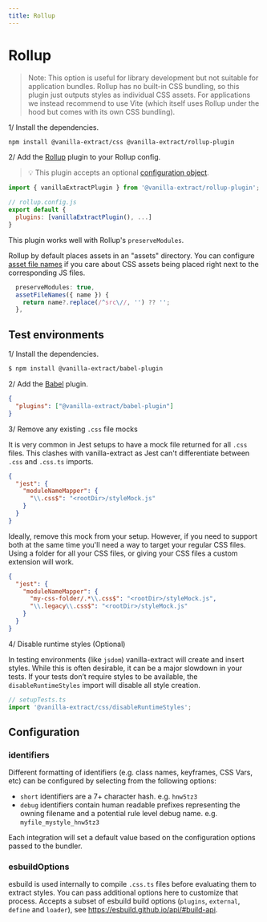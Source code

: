 ```yaml
---
title: Rollup
---
```


# Rollup

> Note: This option is useful for library development but not suitable for application bundles.
> Rollup has no built-in CSS bundling, so this plugin just outputs styles as individual CSS assets.
> For applications we instead recommend to use Vite
> (which itself uses Rollup under the hood but comes with its own CSS bundling).

1/ Install the dependencies.

```bash
npm install @vanilla-extract/css @vanilla-extract/rollup-plugin
```

2/ Add the [Rollup](https://rollupjs.org/) plugin to your Rollup config.

> 💡 This plugin accepts an optional [configuration object](#configuration).

```js
import { vanillaExtractPlugin } from '@vanilla-extract/rollup-plugin';

// rollup.config.js
export default {
  plugins: [vanillaExtractPlugin(), ...]
}
```

This plugin works well with Rollup's `preserveModules`.

Rollup by default places assets in an "assets" directory.
You can configure [asset file names](https://rollupjs.org/guide/en/#outputassetfilenames)
if you care about CSS assets being placed right next to the corresponding JS files.

```js
  preserveModules: true,
  assetFileNames({ name }) {
    return name?.replace(/^src\//, '') ?? '';
  },
```

## Test environments

1/ Install the dependencies.

```bash
$ npm install @vanilla-extract/babel-plugin
```

2/ Add the [Babel](https://babeljs.io) plugin.

```json
{
  "plugins": ["@vanilla-extract/babel-plugin"]
}
```

3/ Remove any existing `.css` file mocks

It is very common in Jest setups to have a mock file returned for all `.css` files. This clashes with vanilla-extract as Jest can't differentiate between `.css` and `.css.ts` imports.

```json
{
  "jest": {
    "moduleNameMapper": {
      "\\.css$": "<rootDir>/styleMock.js"
    }
  }
}
```

Ideally, remove this mock from your setup. However, if you need to support both at the same time you'll need a way to target your regular CSS files. Using a folder for all your CSS files, or giving your CSS files a custom extension will work.

```json
{
  "jest": {
    "moduleNameMapper": {
      "my-css-folder/.*\\.css$": "<rootDir>/styleMock.js",
      "\\.legacy\\.css$": "<rootDir>/styleMock.js"
    }
  }
}
```

4/ Disable runtime styles (Optional)

In testing environments (like `jsdom`) vanilla-extract will create and insert styles. While this is often desirable, it can be a major slowdown in your tests. If your tests don’t require styles to be available, the `disableRuntimeStyles` import will disable all style creation.

```ts
// setupTests.ts
import '@vanilla-extract/css/disableRuntimeStyles';
```

## Configuration

### identifiers

Different formatting of identifiers (e.g. class names, keyframes, CSS Vars, etc) can be configured by selecting from the following options:

- `short` identifiers are a 7+ character hash. e.g. `hnw5tz3`
- `debug` identifiers contain human readable prefixes representing the owning filename and a potential rule level debug name. e.g. `myfile_mystyle_hnw5tz3`

Each integration will set a default value based on the configuration options passed to the bundler.

### esbuildOptions

esbuild is used internally to compile `.css.ts` files before evaluating them to extract styles. You can pass additional options here to customize that process.
Accepts a subset of esbuild build options (`plugins`, `external`, `define` and `loader`), see https://esbuild.github.io/api/#build-api.
